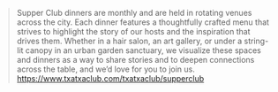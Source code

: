 > Supper Club dinners are monthly and are held in rotating venues across the city. Each dinner features a thoughtfully crafted menu that strives to highlight the story of our hosts and the inspiration that drives them. Whether in a hair salon, an art gallery, or  under a string-lit canopy in an urban garden sanctuary, we visualize these spaces and dinners as a way to share stories and to deepen connections across the table, and we’d love for you to join us.
https://www.txatxaclub.com/txatxaclub/supperclub
